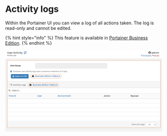 # Activity logs

Within the Portainer UI you can view a log of all actions taken. The log is read-only and cannot be edited.

{% hint style="info" %}
This feature is available in [Portainer Business Edition](https://www.portainer.io/business-upsell?from=activity-audit).
{% endhint %}

![](../../.gitbook/assets/2.9.1-admin-logs-activity-splash.png)

